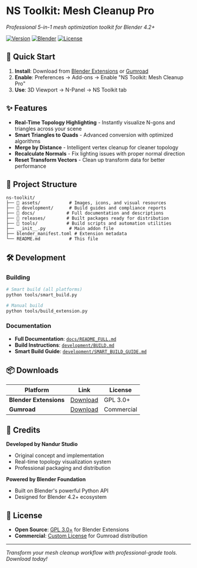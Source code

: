 # NS Toolkit: Mesh Cleanup Pro

*Professional 5-in-1 mesh optimization toolkit for Blender 4.2+*

[![Version](https://img.shields.io/badge/Version-1.0.0-blue.svg)](https://github.com/your-username/ns-toolkit)
[![Blender](https://img.shields.io/badge/Blender-4.2+-orange.svg)](https://www.blender.org/)
[![License](https://img.shields.io/badge/License-GPL%203.0+-green.svg)](LICENSE_GPL.txt)

## 🚀 Quick Start

1. **Install**: Download from [Blender Extensions](https://extensions.blender.org/) or [Gumroad](https://gumroad.com/)
2. **Enable**: Preferences → Add-ons → Enable "NS Toolkit: Mesh Cleanup Pro"
3. **Use**: 3D Viewport → N-Panel → NS Toolkit tab

## ✨ Features

- **Real-Time Topology Highlighting** - Instantly visualize N-gons and triangles across your scene
- **Smart Triangles to Quads** - Advanced conversion with optimized algorithms
- **Merge by Distance** - Intelligent vertex cleanup for cleaner topology  
- **Recalculate Normals** - Fix lighting issues with proper normal direction
- **Reset Transform Vectors** - Clean up transform data for better performance

## 📁 Project Structure

```
ns-toolkit/
├── 📁 assets/           # Images, icons, and visual resources
├── 📁 development/      # Build guides and compliance reports  
├── 📁 docs/            # Full documentation and descriptions
├── 📁 releases/        # Built packages ready for distribution
├── 📁 tools/           # Build scripts and automation utilities
├── __init__.py         # Main addon file
├── blender_manifest.toml # Extension metadata
└── README.md           # This file
```

## 🛠️ Development

### Building
```bash
# Smart build (all platforms)
python tools/smart_build.py

# Manual build
python tools/build_extension.py
```

### Documentation
- **Full Documentation**: [`docs/README_FULL.md`](docs/README_FULL.md)
- **Build Instructions**: [`development/BUILD.md`](development/BUILD.md)  
- **Smart Build Guide**: [`development/SMART_BUILD_GUIDE.md`](development/SMART_BUILD_GUIDE.md)

## 📦 Downloads

| Platform | Link | License |
|----------|------|---------|
| **Blender Extensions** | [Download](releases/blender_extensions/) | GPL 3.0+ |
| **Gumroad** | [Download](releases/gumroad_commercial/) | Commercial |

## 🤝 Credits

**Developed by Nandur Studio**
- Original concept and implementation
- Real-time topology visualization system
- Professional packaging and distribution

**Powered by Blender Foundation**
- Built on Blender's powerful Python API
- Designed for Blender 4.2+ ecosystem

## 📄 License

- **Open Source**: [GPL 3.0+](LICENSE_GPL.txt) for Blender Extensions
- **Commercial**: [Custom License](LICENSE.txt) for Gumroad distribution

---

*Transform your mesh cleanup workflow with professional-grade tools. Download today!*